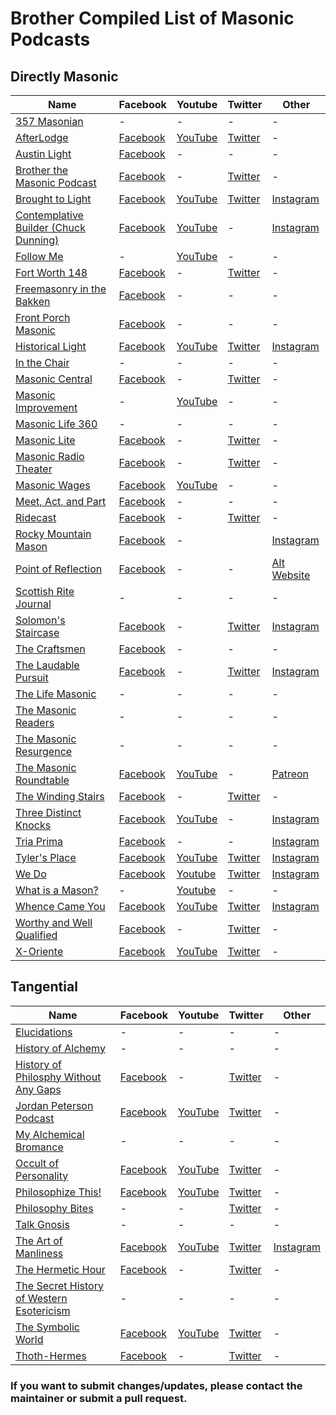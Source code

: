 # Brother Compiled List of Masonic Podcasts

## Directly Masonic
|Name|Facebook|Youtube|Twitter|Other|
|---|---|---|---|---|
|[357 Masonian](http://357productions.libsyn.com/)|-|-|-|-|
|[AfterLodge](https://www.afterlodge.com/)|[Facebook](https://facebook.com/AfterLodge)|[YouTube](https://www.youtube.com/channel/UCsprzbGYpePDxb-cJxgzDxw?sub_confirmation=1)|[Twitter](https://twitter.com/AfterLodge)|-|
|[Austin Light](https://www.facebook.com/groups/austinfreemasons/)|[Facebook](https://www.facebook.com/groups/austinfreemasons/)|-|-|-|
|[Brother the Masonic Podcast](https://player.fm/series/brother-the-masonic-podcast)|[Facebook](https://www.facebook.com/brothermasonic/)|-|[Twitter](https://twitter.com/BrotherMasonic)|-|
|[Brought to Light](http://podcast.blueloungesc.com/)|[Facebook](https://www.facebook.com/blueloungevic/)|[YouTube](https://www.youtube.com/channel/UCIEppg6lWM8mmZ2ARpO3LKg?sub_confirmation=1)|[Twitter](http://twitter.com/blueloungevic)|[Instagram](http://instagram.com/blueloungensw)|
|[Contemplative Builder (Chuck Dunning)](https://chuckdunning.com/)|[Facebook](https://www.facebook.com/contemplativebuilder/)|[YouTube](https://www.youtube.com/channel/UCUHuyIxm5IH2_rYdCOjLbsQ?sub_confirmation=1)|-|[Instagram](https://www.instagram.com/contemplativebuilder/)|
|[Follow Me](https://www.youtube.com/followmemasonic)|-|[YouTube](https://www.youtube.com/followmemasonic?sub_confirmation=1)|-|-|
|[Fort Worth 148](https://directory.libsyn.com/shows/view/id/fortworth148)|[Facebook](https://www.facebook.com/fortworthlodge148/)|-|[Twitter](https://twitter.com/FortWorth148)|-|
|[Freemasonry in the Bakken](https://www.bakkenmasons.com/)|[Facebook](https://www.facebook.com/bakkemasons.com)|-|-|-|
|[Front Porch Masonic](https://frontporchpodcast357.libsyn.com)|[Facebook](https://www.facebook.com/frontporchmasonic/)|-|-|-|
|[Historical Light](https://www.historicallight.com/)|[Facebook](https://www.facebook.com/HistoricalLight/)|[YouTube](https://www.youtube.com/historicallight?sub_confirmation=1)|[Twitter](https://twitter.com/historicallight)|[Instagram](https://www.instagram.com/historicallight/)|
|[In the Chair](https://masonicpodcast.com/)|-|-|-|-|
|[Masonic Central](https://www.blogtalkradio.com/masonic-central)|[Facebook](http://www.facebook.com/home.php#/group.php?gid=28936168770)|-|[Twitter](http://www.twitter.com/masoniccentral)|-|
|[Masonic Improvement](https://www.youtube.com/channel/UCnKjPlQhBbSNSDwK2ljmKRw)|-|[YouTube](https://www.youtube.com/channel/UCnKjPlQhBbSNSDwK2ljmKRw?sub_confirmation=1)|-|-  |
|[Masonic Life 360](https://anchor.fm/masoniclife360)|-|-|-|-|
|[Masonic Lite](https://www.masoniclite.com/)|[Facebook](https://www.facebook.com/masonicpodcast/)|-|[Twitter](https://twitter.com/masoniclite)|-|
|[Masonic Radio Theater](http://mrt.uponthesquare.com/)|[Facebook](https://www.facebook.com/masonicradiotheatre)|-|[Twitter](https://twitter.com/masonicradio)|-|
|[Masonic Wages](https://masonicwages.com/podcast-357/)|[Facebook](https://www.facebook.com/groups/masonicwages/)|[YouTube](https://www.youtube.com/playlist?list=PLPKID4PyUXKlurlyxLs67jzBhLS-PhJlP?sub_confirmation=1)|-|-|
|[Meet, Act, and Part](https://podtail.com/en/podcast/meet-act-and-part/)|[Facebook](https://www.facebook.com/meetactpart/)|-|-|-|
|[Ridecast](https://anchor.fm/yakka-ridings5)|[Facebook](https://www.facebook.com/WidowsSons.Yorkshire/)|-|[Twitter](http://www.twitter.com/rockymtnmason)|-|
|[Rocky Mountain Mason](https://rockymountainmason.buzzsprout.com/)|[Facebook](http://www.facebook.com/rockymountainmason)|-||[Instagram](https://instagram.com/widowssons_ridingschapter?igshid=11f6j5s8bvlk4)|
|[Point of Reflection](https://masoniceducationnetwork.podbean.com/)|[Facebook](https://www.facebook.com/groups/MasonicEduNet/)|-|-|[Alt Website](http://www.masoniceducation.network/)|
|[Scottish Rite Journal](https://www.spreaker.com/show/scottish-rite-journal-podcast)|-|-|-|-|
|[Solomon's Staircase](https://anchor.fm/sslodge357/)|[Facebook](https://www.facebook.com/SSLodge357/)|-|[Twitter](https://twitter.com/SSLodge357)|[Instagram](https://www.instagram.com/sslodge357/)|
|[The Craftsmen](http://www.thecraftsmenpodcast.com/)|[Facebook](https://www.facebook.com/TheCraftsmenPodcast/)|-|-|-|
|[The Laudable Pursuit](https://www.thelaudablepursuit.com/podcast)|[Facebook](https://www.facebook.com/hbuck72)|-|[Twitter](https://twitter.com/LaudablePursuit)|[Instagram](https://www.instagram.com/thelaudablepursuit/)|
|[The Life Masonic](https://www.stitcher.com/podcast/life-masonic/the-life-masonic)|-|-|-|-|
|[The Masonic Readers](https://masonicreaders.com/)|-|-|-|-|
|[The Masonic Resurgence](https://masonicresurgence.buzzsprout.com/)|-|-|-|-  |
|[The Masonic Roundtable](http://themasonicroundtable.com/)|[Facebook](https://www.facebook.com/TheMasonicRoundtable/)|[YouTube](https://www.youtube.com/user/MasonicRoundtable?sub_confirmation=1)|-|[Patreon](https://www.patreon.com/themasonicroundtable)|
|[The Winding Stairs](https://www.stitcher.com/podcast/the-winding-stairs)|[Facebook](https://www.facebook.com/TheWindingStairs/)|-|[Twitter](https://twitter.com/windingstairs33)|-|
|[Three Distinct Knocks](https://threedistinctknocks.org/)|[Facebook](https://facebook.com/threedistinctknocks)|[YouTube](https://youtube.com/threedistinctknocks?sub_confirmation=1)|-|[Instagram](https://www.instagram.com/threedistinctknocks)|
|[Tria Prima](https://triaprima.co/tria-prima-podcast/)|[Facebook](https://www.facebook.com/triaprimapodcast/)|-|-|[Instagram](https://www.instagram.com/tria_prima_podcast/)|
|[Tyler's Place](https://scottishrite.org/media-publications/the-tylers-place-podcast/)|[Facebook](https://www.facebook.com/pages/Scottish-Rite-Freemasonry/10285083467)|[YouTube](https://www.youtube.com/user/ScottishRiteMasons?sub_confirmation=1)|[Twitter](https://twitter.com/TheScottishRite)|[Instagram](https://www.instagram.com/scottishritesj/)|
|[We Do](https://wedomason.com/)|[Facebook](https://www.facebook.com/wedomason)|[Youtube](https://www.youtube.com/channel/UCTh6WePGJTdqh178TeKxT5Q)|[Twitter](https://twitter.com/wedomason)|[Instagram](https://www.instagram.com/wedomason)|
|[What is a Mason?](http://whatisamason.org/)|-|[Youtube](https://www.youtube.com/user/OneFreemason?sub_confirmation=1)|-|-|
|[Whence Came You](https://wcypodcast.com/)|[Facebook](https://www.facebook.com/189886497732490)|[YouTube](https://www.youtube.com/user/Wcypodcast?sub_confirmation=1)|[Twitter](https://twitter.com/WhenceCameYou)|[Instagram](https://www.instagram.com/wcypodcast/)|
|[Worthy and Well Qualified](https://worthymasonic.libsyn.com/)|[Facebook](https://www.facebook.com/worthymasonic)|-|[Twitter](https://twitter.com/worthymasonic)|-|
|[X-Oriente](https://www.xoriente.com/)|[Facebook](https://www.facebook.com/xoriente/)|[YouTube](https://www.youtube.com/channel/UCQH0F2ZcvfvuyEOsD4Mi83A?sub_confirmation=1)|[Twitter](https://twitter.com/xoriente)|-|

## Tangential
|Name|Facebook|Youtube|Twitter|Other|
|---|---|---|---|---|
|[Elucidations](https://lucian.uchicago.edu/blogs/elucidations/)|-|-|-|-|
|[History of Alchemy](https://www.podcastnik.com/history-of-alchemy-podcast)|-|-|-|-|
|[History of Philosphy Without Any Gaps](https://historyofphilosophy.net/)|[Facebook](https://www.facebook.com/pages/The-History-Of-Philosophy-With-No-Gaps/)|-|[Twitter](https://twitter.com/HistPhilosophy)|-|
|[Jordan Peterson Podcast](https://www.jordanbpeterson.com/podcast/)|[Facebook](https://www.facebook.com/drjordanpeterson/)|[YouTube](https://www.youtube.com/c/jordanpetersonvideos?sub_confirmation=1)|[Twitter](https://twitter.com/jordanbpeterson)|-|
|[My Alchemical Bromance](https://myalchemicalbromance.com/)|-|-|-|-|
|[Occult of Personality](https://occultofpersonality.net/)|[Facebook](https://www.facebook.com/OccultofPersonality)|[YouTube](https://www.youtube.com/channel/UCeKBc9SEZJbz0A9n3ytbSXg?sub_confirmation=1)|[Twitter](https://twitter.com/occultofprsnlty)|-|
|[Philosophize This!](https://philosophizethis.org/)|[Facebook](https://www.facebook.com/Philosophizethisshow/)|[YouTube](https://www.youtube.com/channel/UCjnpuIGovFFUBLG5BeHzTag?sub_confirmation=1)|[Twitter](https://twitter.com/iamstephenwest)|-|
|[Philosophy Bites](https://philosophybites.com/)|-|-|[Twitter](https://twitter.com/philosophybites)|-|
|[Talk Gnosis](https://gnosticwisdom.net/category/talkgnosispod/)|-|-|-|-|
|[The Art of Manliness](https://www.artofmanliness.com/podcast/)|[Facebook](https://www.facebook.com/artofmanliness)|[YouTube](https://www.youtube.com/user/artofmanliness?sub_confirmation=1)|[Twitter](https://twitter.com/artofmanliness)|[Instagram](https://www.instagram.com/artofmanliness/)|
|[The Hermetic Hour](https://www.blogtalkradio.com/the-hermetic-hour)|[Facebook](https://www.facebook.com/The-Hermetic-Hour-110476848974214/)|-|[Twitter](https://twitter.com/TheHermeticHour)|-|
|[The Secret History of Western Esotericism](https://shwep.net/podcast/)|-|-|-|-|
|[The Symbolic World](https://thesymbolicworld.com/)|[Facebook](https://www.facebook.com/jonathanpageau)|[YouTube](https://www.youtube.com/user/pageaujonathan?sub_confirmation=1)|[Twitter](https://twitter.com/pageaujonathan)|-|
|[Thoth-Hermes](https://thothermes.com/)|[Facebook](https://www.facebook.com/thpodcast)|-|[Twitter](https://twitter.com/thothermesat)|-|


### If you want to submit changes/updates, please contact the maintainer or submit a pull request.

